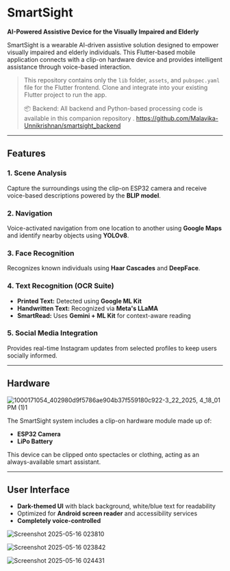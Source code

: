 # SmartSight  
**AI-Powered Assistive Device for the Visually Impaired and Elderly**

SmartSight is a wearable AI-driven assistive solution designed to empower visually impaired and elderly individuals. This Flutter-based mobile application connects with a clip-on hardware device and provides intelligent assistance through voice-based interaction.

> This repository contains only the `lib` folder, `assets`, and `pubspec.yaml` file for the Flutter frontend. Clone and integrate into your existing Flutter project to run the app.
>
> 📦 Backend: All backend and Python-based processing code is available in this companion repository .
   https://github.com/Malavika-Unnikrishnan/smartsight_backend
---

## Features

### 1. Scene Analysis  
Capture the surroundings using the clip-on ESP32 camera and receive voice-based descriptions powered by the **BLIP model**.

### 2. Navigation  
Voice-activated navigation from one location to another using **Google Maps** and identify nearby objects using **YOLOv8**.

### 3. Face Recognition  
Recognizes known individuals using **Haar Cascades** and **DeepFace**.

### 4. Text Recognition (OCR Suite)  
- **Printed Text:** Detected using **Google ML Kit**  
- **Handwritten Text:** Recognized via **Meta's LLaMA**  
- **SmartRead:** Uses **Gemini + ML Kit** for context-aware reading

### 5. Social Media Integration  
Provides real-time Instagram updates from selected profiles to keep users socially informed.

---

## Hardware

![1000171054_402980d9f5786ae904b37f559180c922-3_22_2025, 4_18_01 PM (1)1](https://github.com/user-attachments/assets/c3c78a3d-ba77-4544-a8e5-4854fc1849b7)


The SmartSight system includes a clip-on hardware module made up of:
- **ESP32 Camera**
- **LiPo Battery**


This device can be clipped onto spectacles or clothing, acting as an always-available smart assistant.

---

## User Interface

- **Dark-themed UI** with black background, white/blue text for readability
- Optimized for **Android screen reader** and accessibility services
- **Completely voice-controlled**



![Screenshot 2025-05-16 023810](https://github.com/user-attachments/assets/a50ca202-5349-4110-b581-84eb913b68aa)


![Screenshot 2025-05-16 023842](https://github.com/user-attachments/assets/965fd41b-a215-466f-b85b-e1f280c0f788)


![Screenshot 2025-05-16 024431](https://github.com/user-attachments/assets/0d16b771-42ff-42a4-85b2-6cde5a224d67)




